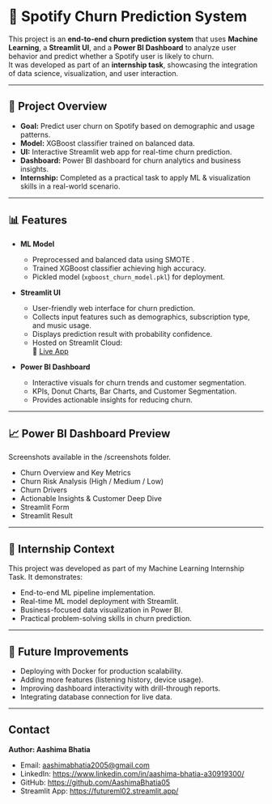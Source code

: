 # 🎵 Spotify Churn Prediction System

This project is an **end-to-end churn prediction system** that uses **Machine Learning**, a **Streamlit UI**, and a **Power BI Dashboard** to analyze user behavior and predict whether a Spotify user is likely to churn.  
It was developed as part of an **internship task**, showcasing the integration of data science, visualization, and user interaction.

---

## 🚀 Project Overview

- **Goal:** Predict user churn on Spotify based on demographic and usage patterns.
- **Model:** XGBoost classifier trained on balanced data.
- **UI:** Interactive Streamlit web app for real-time churn prediction.
- **Dashboard:** Power BI dashboard for churn analytics and business insights.
- **Internship:** Completed as a practical task to apply ML & visualization skills in a real-world scenario.

---

## 📊 Features

- **ML Model**
  - Preprocessed and balanced data using SMOTE .
  - Trained XGBoost classifier achieving high accuracy.
  - Pickled model (`xgboost_churn_model.pkl`) for deployment.

- **Streamlit UI**
  - User-friendly web interface for churn prediction.
  - Collects input features such as demographics, subscription type, and music usage.
  - Displays prediction result with probability confidence.
  - Hosted on Streamlit Cloud:  
    🔗 [Live App](https://futureml02.streamlit.app)

- **Power BI Dashboard**
  - Interactive visuals for churn trends and customer segmentation.
  - KPIs, Donut Charts, Bar Charts, and Customer Segmentation.
  - Provides actionable insights for reducing churn.

---

## **📈 Power BI Dashboard Preview**
Screenshots available in the /screenshots folder.
- Churn Overview and Key Metrics
- Churn Risk Analysis (High / Medium / Low)
- Churn Drivers
- Actionable Insights & Customer Deep Dive
- Streamlit Form
- Streamlit Result

---

## **📌 Internship Context**
This project was developed as part of my Machine Learning Internship Task.
It demonstrates:
- End-to-end ML pipeline implementation.
- Real-time ML model deployment with Streamlit.
- Business-focused data visualization in Power BI.
- Practical problem-solving skills in churn prediction.

---

## **🔮 Future Improvements**
- Deploying with Docker for production scalability.
- Adding more features (listening history, device usage).
- Improving dashboard interactivity with drill-through reports.
- Integrating database connection for live data.

---

##  **Contact**
**Author: Aashima Bhatia**

- Email: aashimabhatia2005@gmail.com
- LinkedIn: https://www.linkedin.com/in/aashima-bhatia-a30919300/
- GitHub: https://github.com/AashimaBhatia05
- Streamlit App: https://futureml02.streamlit.app/

